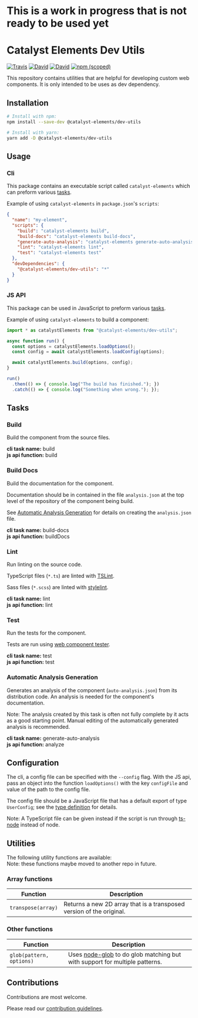 # This is a work in progress that is not ready to be used yet

# Catalyst Elements Dev Utils

[![Travis](https://img.shields.io/travis/catalyst/CatalystElementsDevUtils/master.svg?style=flat-square)](https://travis-ci.org/catalyst/CatalystElementsDevUtils)
[![David](https://img.shields.io/david/catalyst/CatalystElementsDevUtils.svg?style=flat-square)](https://david-dm.org/catalyst/CatalystElementsDevUtils)
[![David](https://img.shields.io/david/dev/catalyst/CatalystElementsDevUtils.svg?style=flat-square)](https://david-dm.org/catalyst/CatalystElementsDevUtils?type=dev)
[![npm (scoped)](https://img.shields.io/npm/v/@catalyst-elements/dev-utils.svg?style=flat-square)](https://www.npmjs.com/package/@catalyst-elements/dev-utils)

This repository contains utilities that are helpful for developing custom web components. It is only intended to be uses as dev dependency.

## Installation

```sh
# Install with npm:
npm install --save-dev @catalyst-elements/dev-utils

# Install with yarn:
yarn add -D @catalyst-elements/dev-utils
```

## Usage

### Cli

This package contains an executable script called `catalyst-elements` which can preform various [tasks](#tasks).

Example of using `catalyst-elements` in `package.json`'s `scripts`:

```json
{
  "name": "my-element",
  "scripts": {
    "build": "catalyst-elements build",
    "build-docs": "catalyst-elements build-docs",
    "generate-auto-analysis": "catalyst-elements generate-auto-analysis",
    "lint": "catalyst-elements lint",
    "test": "catalyst-elements test"
  },
  "devDependencies": {
    "@catalyst-elements/dev-utils": "*"
  }
}
```

### JS API

This package can be used in JavaScript to preform various [tasks](#tasks).

Example of using `catalyst-elements` to build a component:

```js
import * as catalystElements from "@catalyst-elements/dev-utils";

async function run() {
  const options = catalystElements.loadOptions();
  const config = await catalystElements.loadConfig(options);

  await catalystElements.build(options, config);
}

run()
  .then(() => { console.log("The build has finished."); })
  .catch(() => { console.log("Something when wrong."); });
```

## Tasks

### Build

Build the component from the source files.

**cli task name:** build  
**js api function:** build  

### Build Docs

Build the documentation for the component.

Documentation should be in contained in the file `analysis.json` at the top level of the repository of the component being build.

See [Automatic Analysis Generation](#automatic-analysis-generation) for details on creating the `analysis.json` file.

**cli task name:** build-docs  
**js api function:** buildDocs  

### Lint

Run linting on the source code.

TypeScript files (`*.ts`) are linted with [TSLint](https://palantir.github.io/tslint/).

Sass files (`*.scss`) are linted with [stylelint](https://stylelint.io/).

**cli task name:** lint  
**js api function:** lint  

### Test

Run the tests for the component.

Tests are run using [web component tester](https://www.npmjs.com/package/web-component-tester).

**cli task name:** test  
**js api function:** test  

### Automatic Analysis Generation

Generates an analysis of the component (`auto-analysis.json`) from its distribution code. An analysis is needed for the component's documentation.

Note: The analysis created by this task is often not fully complete by it acts as a good starting point. Manual editing of the automatically generated analysis is recommended.

**cli task name:** generate-auto-analysis  
**js api function:** analyze  

## Configuration

The cli, a config file can be specified with the `--config` flag.
With the JS api, pass an object into the function `loadOptions()` with the key `configFile` and value of the path to the config file.

The config file should be a JavaScript file that has a default export of type `UserConfig`; see the [type definition](src/lib/config/userConfig.ts) for details.

Note: A TypeScript file can be given instead if the script is run through [ts-node](https://github.com/TypeStrong/ts-node) instead of node.

## Utilities

The following utility functions are available:  
Note: these functions maybe moved to another repo in future.

### Array functions

Function | Description
--- | ---
`transpose(array)` | Returns a new 2D array that is a transposed version of the original.

### Other functions

Function | Description
--- | ---
`glob(pattern, options)` | Uses [node-glob](https://github.com/isaacs/node-glob) to do glob matching but with support for multiple patterns.

## Contributions

Contributions are most welcome.

Please read our [contribution guidelines](./CONTRIBUTING.md).
